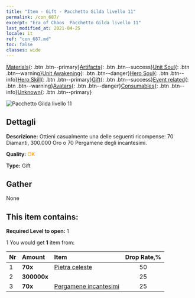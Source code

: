 ```yaml
---
title: "Item - Gift - Pacchetto Gilda livello 11"
permalink: /con_687/
excerpt: "Era of Chaos  Pacchetto Gilda livello 11"
last_modified_at: 2021-04-25
locale: it
ref: "con_687.md"
toc: false
classes: wide
---
```

 [Materials](/ItemsIT/){: .btn .btn--primary}[Artifacts](/ItemsIT/Artifacts/){: .btn .btn--success}[Unit Soul](/ItemsIT/UnitSoul/){: .btn .btn--warning}[Unit Awakening](/ItemsIT/UnitAwakening/){: .btn .btn--danger}[Hero Soul](/ItemsIT/HeroSoul/){: .btn .btn--info}[Hero Skill](/ItemsIT/HeroSkill/){: .btn .btn--primary}[Gift](/ItemsIT/Gift/){: .btn .btn--success}[Event related](/ItemsIT/Events/){: .btn .btn--warning}[Avatars](/ItemsIT/Avatars/){: .btn .btn--danger}[Consumables](/ItemsIT/Consumables/){: .btn .btn--info}[Unknown](/ItemsIT/Unknown/){: .btn .btn--primary}

 ![Pacchetto Gilda livello 11](/images/t/i_50002.png)

## Dettagli
 **Descrizione:** Ottieni casualmente una delle seguenti ricompense: 70 Diamanti, 300.000 Oro o 70 Pergamene degli incantesimi.

 **Quality:** <span style="color: #FF8C00">OK</span>

 **Type:** Gift

## Gather

  None

## This item contains:

 **Required Level to open:** 1

 1 You would get **1** item  from:

  | Nr | Amount |     Item    | Drop Rate,% |
  |:---|:-------|:------------|:---------:|
  | 1 |  **70x** | [Pietra celeste](/ItemsIT/art_188/) | 50 | 
  | 2 |  **300000x** | <i class="fas fa-coins"/> | 25 | 
  | 3 |  **70x** | [Pergamene incantesimi](/ItemsIT/con_694/) | 25 | 

